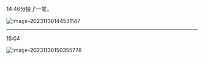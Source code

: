 14:46分投了一笔。

![image-20231130144531147](http://img.wqkenqing.ren/typora_img/image-20231130144531147.png)

---

15:04

![image-20231130150355778](http://img.wqkenqing.ren/typora_img/image-20231130150355778.png)